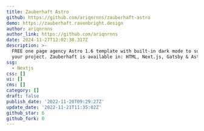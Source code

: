 ```yaml
---
title: Zauberhaft Astro
github: https://github.com/ariqnrnns/zauberhaft-astro
demo: https://zauberhaft.ravenbright.design
author: ariqnrnns
author_link: https://github.com/ariqnrnns
date: 2024-11-27T12:02:38.317Z
description: >-
  FREE one page agency Astro 1.6 template with built-in dark mode to supercharge
  your project. Zauberhaft is available in: HTML, Next.js, Gatsby & Astro
ssg:
  - Nextjs
css: []
ui: []
cms: []
category: []
draft: false
publish_date: '2022-11-20T09:29:27Z'
update_date: '2022-11-21T11:35:02Z'
github_star: 6
github_fork: 0
---
```

